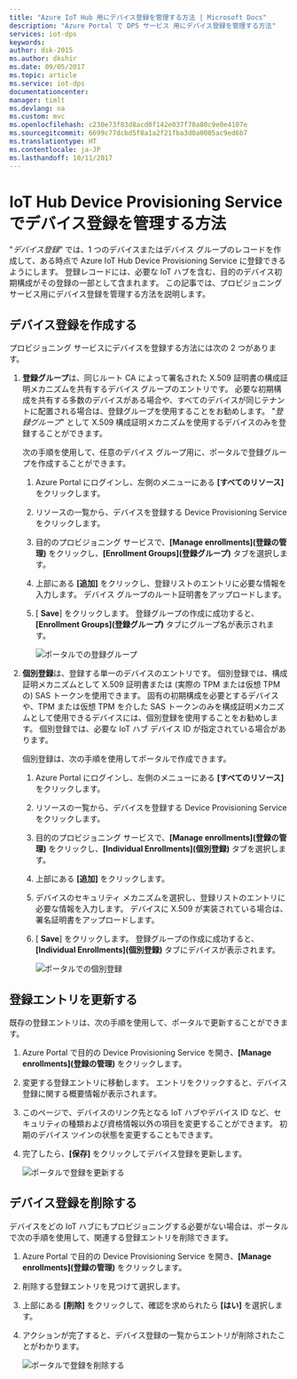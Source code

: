 ```yaml
---
title: "Azure IoT Hub 用にデバイス登録を管理する方法 | Microsoft Docs"
description: "Azure Portal で DPS サービス 用にデバイス登録を管理する方法"
services: iot-dps
keywords: 
author: dsk-2015
ms.author: dkshir
ms.date: 09/05/2017
ms.topic: article
ms.service: iot-dps
documentationcenter: 
manager: timlt
ms.devlang: na
ms.custom: mvc
ms.openlocfilehash: c230e73f83d8acd0f142e037f70a80c9e0e4107e
ms.sourcegitcommit: 6699c77dcbd5f8a1a2f21fba3d0a0005ac9ed6b7
ms.translationtype: HT
ms.contentlocale: ja-JP
ms.lasthandoff: 10/11/2017
---
```

# <a name="how-to-manage-device-enrollments-in-the-iot-hub-device-provisioning-service"></a>IoT Hub Device Provisioning Service でデバイス登録を管理する方法

"*デバイス登録*" では、1 つのデバイスまたはデバイス グループのレコードを作成して、ある時点で Azure IoT Hub Device Provisioning Service に登録できるようにします。 登録レコードには、必要な IoT ハブを含む、目的のデバイス初期構成がその登録の一部として含まれます。 この記事では、プロビジョニング サービス用にデバイス登録を管理する方法を説明します。


## <a name="create-a-device-enrollment"></a>デバイス登録を作成する

プロビジョニング サービスにデバイスを登録する方法には次の 2 つがあります。

1. **登録グループ**は、同じルート CA によって署名された X.509 証明書の構成証明メカニズムを共有するデバイス グループのエントリです。 必要な初期構成を共有する多数のデバイスがある場合や、すべてのデバイスが同じテナントに配置される場合は、登録グループを使用することをお勧めします。 "*登録グループ*" として X.509 構成証明メカニズムを使用するデバイスのみを登録することができます。 

    次の手順を使用して、任意のデバイス グループ用に、ポータルで登録グループを作成することができます。

    1. Azure Portal にログインし、左側のメニューにある **[すべてのリソース]** をクリックします。
    2. リソースの一覧から、デバイスを登録する Device Provisioning Service をクリックします。
    3. 目的のプロビジョニング サービスで、**[Manage enrollments]\(登録の管理\)** をクリックし、**[Enrollment Groups]\(登録グループ\)** タブを選択します。
    4. 上部にある **[追加]** をクリックし、登録リストのエントリに必要な情報を入力します。 デバイス グループのルート証明書をアップロードします。 
    5. [ **Save**] をクリックします。 登録グループの作成に成功すると、**[Enrollment Groups]\(登録グループ\)** タブにグループ名が表示されます。 

        ![ポータルでの登録グループ](./media/how-to-manage-enrollments/group-enrollment.png)

    
2. **個別登録**は、登録する単一のデバイスのエントリです。 個別登録では、構成証明メカニズムとして X.509 証明書または (実際の TPM または仮想 TPM の) SAS トークンを使用できます。 固有の初期構成を必要とするデバイスや、TPM または仮想 TPM を介した SAS トークンのみを構成証明メカニズムとして使用できるデバイスには、個別登録を使用することをお勧めします。 個別登録では、必要な IoT ハブ デバイス ID が指定されている場合があります。

    個別登録は、次の手順を使用してポータルで作成できます。 

    1. Azure Portal にログインし、左側のメニューにある **[すべてのリソース]** をクリックします。
    2. リソースの一覧から、デバイスを登録する Device Provisioning Service をクリックします。
    3. 目的のプロビジョニング サービスで、**[Manage enrollments]\(登録の管理\)** をクリックし、**[Individual Enrollments]\(個別登録)** タブを選択します。
    4. 上部にある **[追加]** をクリックします。 
    5. デバイスのセキュリティ メカニズムを選択し、登録リストのエントリに必要な情報を入力します。 デバイスに X.509 が実装されている場合は、署名証明書をアップロードします。 
    6. [ **Save**] をクリックします。 登録グループの作成に成功すると、**[Individual Enrollments]\(個別登録)** タブにデバイスが表示されます。 

        ![ポータルでの個別登録](./media/how-to-manage-enrollments/individual-enrollment.png)


## <a name="update-an-enrollment-entry"></a>登録エントリを更新する
既存の登録エントリは、次の手順を使用して、ポータルで更新することができます。

1. Azure Portal で目的の Device Provisioning Service を開き、**[Manage enrollments]\(登録の管理\)** をクリックします。 
2. 変更する登録エントリに移動します。 エントリをクリックすると、デバイス登録に関する概要情報が表示されます。 
3. このページで、デバイスのリンク先となる IoT ハブやデバイス ID など、セキュリティの種類および資格情報以外の項目を変更することができます。 初期のデバイス ツインの状態を変更することもできます。 
4. 完了したら、**[保存]** をクリックしてデバイス登録を更新します。 

    ![ポータルで登録を更新する](./media/how-to-manage-enrollments/update-enrollment.png)


## <a name="remove-a-device-enrollment"></a>デバイス登録を削除する
デバイスをどの IoT ハブにもプロビジョニングする必要がない場合は、ポータルで次の手順を使用して、関連する登録エントリを削除できます。

1. Azure Portal で目的の Device Provisioning Service を開き、**[Manage enrollments]\(登録の管理\)** をクリックします。 
2. 削除する登録エントリを見つけて選択します。 
3. 上部にある **[削除]** をクリックして、確認を求められたら **[はい]** を選択します。 
5. アクションが完了すると、デバイス登録の一覧からエントリが削除されたことがわかります。 
 
    ![ポータルで登録を削除する](./media/how-to-manage-enrollments/remove-enrollment.png)



